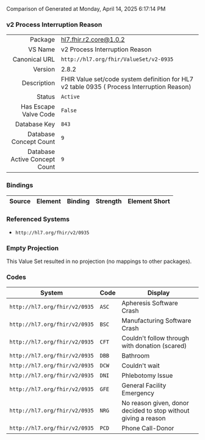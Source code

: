 Comparison of 
Generated at Monday, April 14, 2025 6:17:14 PM

### v2 Process Interruption Reason

|      |     |
| ---: | --- |
| Package | hl7.fhir.r2.core@1.0.2 |
| VS Name | v2 Process Interruption Reason |
| Canonical URL | `http://hl7.org/fhir/ValueSet/v2-0935` |
| Version | 2.8.2 |
| Description | FHIR Value set/code system definition for HL7 v2 table 0935 ( Process Interruption Reason) |
| Status | `Active` |
| Has Escape Valve Code | `False` |
| Database Key | `843` |
| Database Concept Count | `9` |
| Database Active Concept Count | `9` |
### Bindings

| Source | Element | Binding | Strength | Element Short |
| ------ | ------- | ------- | -------- | ------------- |

### Referenced Systems

* `http://hl7.org/fhir/v2/0935`
### Empty Projection

This Value Set resulted in no projection (no mappings to other packages).

### Codes

| System | Code | Display |
| ------ | ---- | ------- |
| `http://hl7.org/fhir/v2/0935` | `ASC` | Apheresis Software Crash |
| `http://hl7.org/fhir/v2/0935` | `BSC` | Manufacturing Software Crash |
| `http://hl7.org/fhir/v2/0935` | `CFT` | Couldn't follow through with donation (scared) |
| `http://hl7.org/fhir/v2/0935` | `DBB` | Bathroom |
| `http://hl7.org/fhir/v2/0935` | `DCW` | Couldn't wait |
| `http://hl7.org/fhir/v2/0935` | `DNI` | Phlebotomy Issue |
| `http://hl7.org/fhir/v2/0935` | `GFE` | General Facility Emergency |
| `http://hl7.org/fhir/v2/0935` | `NRG` | No reason given, donor decided to stop without giving a reason |
| `http://hl7.org/fhir/v2/0935` | `PCD` | Phone Call-Donor |
